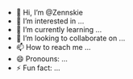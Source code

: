 - 👋 Hi, I’m @Zennskie
- 👀 I’m interested in ...
- 🌱 I’m currently learning ...
- 💞️ I’m looking to collaborate on ...
- 📫 How to reach me ...
- 😄 Pronouns: ...
- ⚡ Fun fact: ...

<!---
Zennskie/Zennskie is a ✨ special ✨ repository because its `README.md` (this file) appears on your GitHub profile.
You can click the Preview link to take a look at your changes.
--->
